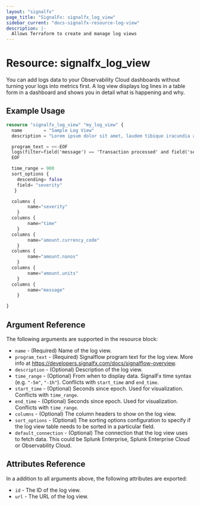 ```yaml
---
layout: "signalfx"
page_title: "SignalFx: signalfx_log_view"
sidebar_current: "docs-signalfx-resource-log-view"
description: |-
  Allows Terraform to create and manage log views
---
```


# Resource: signalfx_log_view

You can add logs data to your Observability Cloud dashboards without turning your logs into metrics first. A log view displays log lines in a table form in a dashboard and shows you in detail what is happening and why.

## Example Usage

```tf
resource "signalfx_log_view" "my_log_view" {
  name        = "Sample Log View"
  description = "Lorem ipsum dolor sit amet, laudem tibique iracundia at mea. Nam posse dolores ex, nec cu adhuc putent honestatis"

  program_text = <<-EOF
  logs(filter=field('message') == 'Transaction processed' and field('service.name') == 'paymentservice').publish()
  EOF

  time_range = 900
  sort_options {
    descending= false
    field= "severity"
   }

  columns {
        name="severity"
    }
  columns {
        name="time"
    }
  columns {
        name="amount.currency_code"
    }
  columns {
        name="amount.nanos"
    }
  columns {
        name="amount.units"
    }
  columns {
        name="message"
    }

}
```

## Argument Reference

The following arguments are supported in the resource block:

* `name` - (Required) Name of the log view.
* `program_text` - (Required) Signalflow program text for the log view. More info at https://developers.signalfx.com/docs/signalflow-overview.
* `description` - (Optional) Description of the log view.
* `time_range` - (Optional) From when to display data. SignalFx time syntax (e.g. `"-5m"`, `"-1h"`). Conflicts with `start_time` and `end_time`.
* `start_time` - (Optional) Seconds since epoch. Used for visualization. Conflicts with `time_range`.
* `end_time` - (Optional) Seconds since epoch. Used for visualization. Conflicts with `time_range`.
* `columns` - (Optional) The column headers to show on the log view.
* `sort_options` - (Optional) The sorting options configuration to specify if the log view table needs to be sorted in a particular field.
* `default_connection` - (Optional) The connection that the log view uses to fetch data. This could be Splunk Enterprise, Splunk Enterprise Cloud or Observability Cloud.

## Attributes Reference

In a addition to all arguments above, the following attributes are exported:

* `id` - The ID of the log view.
* `url` - The URL of the log view.
